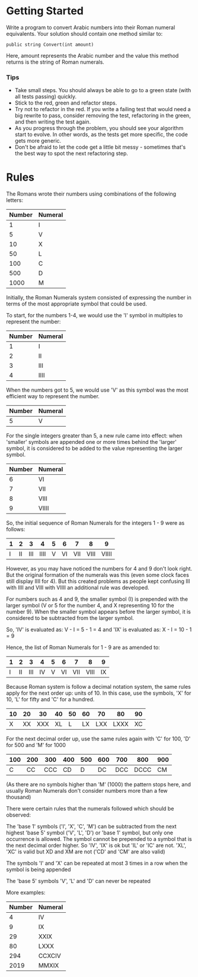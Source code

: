 # Getting Started
Write a program to convert Arabic numbers into their Roman numeral equivalents.
Your solution should contain one method similar to:

`public string Convert(int amount)`

Here, amount represents the Arabic number and the value this method returns is the string of Roman numerals.

### Tips
* Take small steps. You should always be able to go to a green state (with all tests passing) quickly.
* Stick to the red, green and refactor steps.
* Try not to refactor in the red. If you write a failing test that would need a big rewrite to pass, consider removing the test, refactoring in the green, and then writing the test again.
* As you progress through the problem, you should see your algorithm start to evolve. In other words, as the tests get more specific, the code gets more generic.
* Don't be afraid to let the code get a little bit messy - sometimes that's the best way to spot the next refactoring step.

# Rules

The Romans wrote their numbers using combinations of the following letters:

| Number 	| Numeral 	|
|--------	|---------	|
| 1      	| I       	|
| 5      	| V       	|
| 10     	| X       	|
| 50     	| L       	|
| 100    	| C       	|
| 500    	| D       	|
| 1000   	| M       	|

Initially, the Roman Numerals system consisted of expressing the number in terms of the most appropriate symbol that could be used.

To start, for the numbers 1-4, we would use the 'I' symbol in multiples to represent the number:

| Number 	| Numeral 	|
|--------	|---------	|
| 1      	| I       	|
| 2      	| II       	|
| 3     	| III       |
| 4     	| IIII      |


When the numbers got to 5, we would use 'V' as this symbol was the most efficient way to represent the number.

| Number 	| Numeral 	|
|--------	|---------	|
| 5      	| V       	|

For the single integers greater than 5, a new rule came into effect: when 'smaller' symbols are appended one or more times behind the 'larger' symbol, it is considered to be added to the value representing the larger symbol.

| Number 	| Numeral 	|
|--------	|---------	|
| 6      	| VI       	|
| 7      	| VII       |
| 8      	| VIII     	|
| 9      	| VIIII     |

So, the initial sequence of Roman Numerals for the integers 1 - 9 were as follows:


|1	|2	|3	|4	|5	|6	|7	|8	|9 |
|---|---|---|---|---|---|---|---|--- |
|I	|II | III	|IIII	|V	|VI	|VII	|VIII	| VIIII

However, as you may have noticed the numbers for 4 and 9 don't look right. But the original formation of the numerals was this (even some clock faces still display IIII for 4). But this created problems as people kept confusing III with IIII and VIII with VIIII an additional rule was developed.

For numbers such as 4 and 9, the smaller symbol (I) is prepended with the larger symbol (V or 5 for the number 4, and X representing 10 for the number 9). When the smaller symbol appears before the larger symbol, it is considered to be subtracted from the larger symbol.

So, 'IV' is evaluated as: V - I = 5 - 1 = 4 and 'IX' is evaluated as: X - I = 10 - 1 = 9

Hence, the list of Roman Numerals for 1 - 9 are as amended to:

|1	|2	|3	|4	|5	|6	|7	|8	|9 |
|---|---|---|---|---|---|---|---|--- |
|I	|II	|III	|IV	|V	|VI	|VII	|VIII	|IX

Because Roman system is follow a decimal notation system, the same rules apply for the next order up: units of 10. In this case, use the symbols, 'X' for 10, 'L' for fifty and 'C' for a hundred.

|10	|20	|30	|40	|50	|60	|70	|80	|90
|---|---|---|---|---|---|---|---|--- |
|X	|XX	|XXX	|XL	|L	|LX	|LXX	|LXXX	|XC
For the next decimal order up, use the same rules again with 'C' for 100, 'D' for 500 and 'M' for 1000

|100	|200|	300|	400|	500|	600|	700|	800|	900
|---|---|---|---|---|---|---|---|--- |
|C|	CC|	CCC|	CD|	D|	DC|	DCC|	DCCC|	CM|

(As there are no symbols higher than 'M' (1000) the pattern stops here, and usually Roman Numerals don't consider numbers more than a few thousand)

There were certain rules that the numerals followed which should be observed:

The 'base 1' symbols ('I', 'X', 'C', 'M') can be subtracted from the next highest 'base 5' symbol ('V', 'L', 'D') or 'base 1' symbol, but only one occurrence is allowed. The symbol cannot be prepended to a symbol that is the next decimal order higher. So 'IV', 'IX' is ok but 'IL' or 'IC' are not. 'XL', 'XC' is valid but XD and XM are not ('CD' and 'CM' are also valid)

The symbols 'I' and 'X' can be repeated at most 3 times in a row when the symbol is being appended

The 'base 5' symbols 'V', 'L' and 'D' can never be repeated

More examples:

|Number |	Numeral |
|---    |---        |
|4      |	IV      |
|9      |	IX      |
|29     |	XXIX    |
|80     |	LXXX    |
|294    |	CCXCIV  |
|2019   |	MMXIX   |
